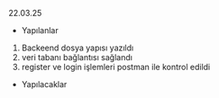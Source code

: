 22.03.25

* Yapılanlar 
1. Backeend dosya yapısı yazıldı
2. veri tabanı bağlantısı sağlandı
3. register ve login işlemleri postman ile kontrol edildi



* Yapılacaklar
